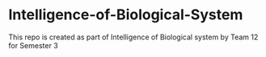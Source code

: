 # Intelligence-of-Biological-System
This repo is created as part of Intelligence of Biological system by Team 12 for Semester 3
